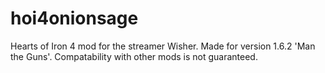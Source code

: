 # hoi4onionsage
Hearts of Iron 4 mod for the streamer Wisher. Made for version 1.6.2 'Man the Guns'. Compatability with other mods is not guaranteed. 
